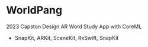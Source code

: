 # WorldPang
2023 Capston Design AR Word Study App with CoreML

- SnapKit, ARKit, SceneKit, RxSwift, SnapKit
